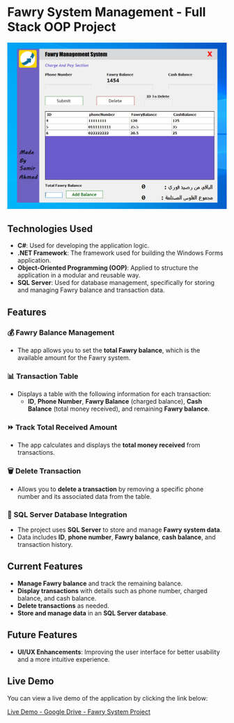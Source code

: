 # Fawry System Management - Full Stack OOP Project

![Main Project Image](https://raw.githubusercontent.com/SamirAhmedElDod/Fawry-Project----Windows-Form-App-With-Database/master/Moky%20Project/Resources/Fawry.png)


## Technologies Used

- **C#**: Used for developing the application logic.
- **.NET Framework**: The framework used for building the Windows Forms application.
- **Object-Oriented Programming (OOP)**: Applied to structure the application in a modular and reusable way.
- **SQL Server**: Used for database management, specifically for storing and managing Fawry balance and transaction data.

## Features

### 💰 **Fawry Balance Management**
- The app allows you to set the **total Fawry balance**, which is the available amount for the Fawry system.

### 📊 **Transaction Table**
- Displays a table with the following information for each transaction:
  - **ID**, **Phone Number**, **Fawry Balance** (charged balance), **Cash Balance** (total money received), and remaining **Fawry balance**.

### ⏩ **Track Total Received Amount**
- The app calculates and displays the **total money received** from transactions.

### 🗑️ **Delete Transaction**
- Allows you to **delete a transaction** by removing a specific phone number and its associated data from the table.

### 💾 **SQL Server Database Integration**
- The project uses **SQL Server** to store and manage **Fawry system data**.
- Data includes **ID**, **phone number**, **Fawry balance**, **cash balance**, and transaction history.

## Current Features

- **Manage Fawry balance** and track the remaining balance.
- **Display transactions** with details such as phone number, charged balance, and cash balance.
- **Delete transactions** as needed.
- **Store and manage data** in an **SQL Server database**.

## Future Features

- **UI/UX Enhancements**: Improving the user interface for better usability and a more intuitive experience.

## Live Demo

You can view a live demo of the application by clicking the link below:

[Live Demo - Google Drive - Fawry System Project](https://drive.google.com/file/d/19y8Tanl2KWZiYCOB9z1Vpp5CI-169Tu1/view?usp=drive_link)
